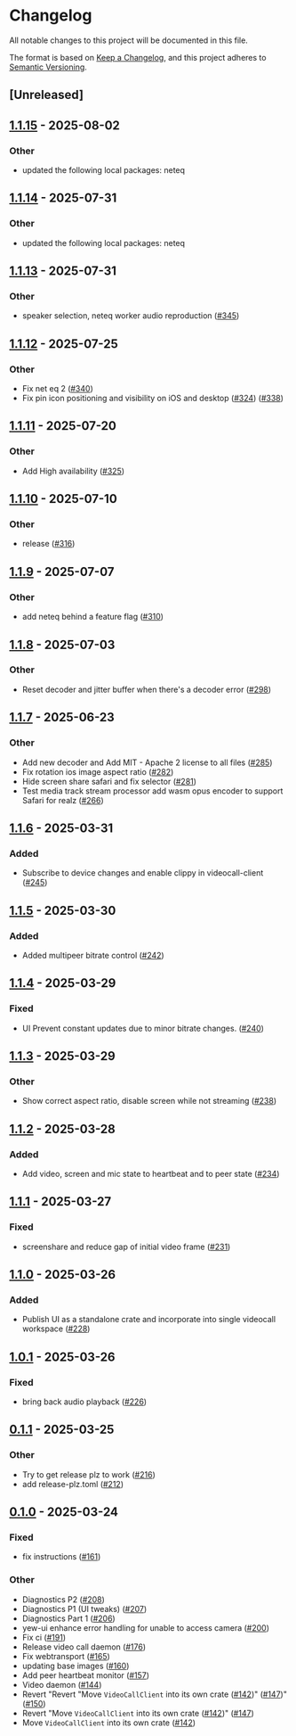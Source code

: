 # Changelog

All notable changes to this project will be documented in this file.

The format is based on [Keep a Changelog](https://keepachangelog.com/en/1.0.0/),
and this project adheres to [Semantic Versioning](https://semver.org/spec/v2.0.0.html).

## [Unreleased]

## [1.1.15](https://github.com/security-union/videocall-rs/compare/videocall-client-v1.1.14...videocall-client-v1.1.15) - 2025-08-02

### Other

- updated the following local packages: neteq

## [1.1.14](https://github.com/security-union/videocall-rs/compare/videocall-client-v1.1.13...videocall-client-v1.1.14) - 2025-07-31

### Other

- updated the following local packages: neteq

## [1.1.13](https://github.com/security-union/videocall-rs/compare/videocall-client-v1.1.12...videocall-client-v1.1.13) - 2025-07-31

### Other

- speaker selection, neteq worker audio reproduction ([#345](https://github.com/security-union/videocall-rs/pull/345))

## [1.1.12](https://github.com/security-union/videocall-rs/compare/videocall-client-v1.1.11...videocall-client-v1.1.12) - 2025-07-25

### Other

- Fix net eq 2 ([#340](https://github.com/security-union/videocall-rs/pull/340))
- Fix pin icon positioning and visibility on iOS and desktop ([#324](https://github.com/security-union/videocall-rs/pull/324)) ([#338](https://github.com/security-union/videocall-rs/pull/338))

## [1.1.11](https://github.com/security-union/videocall-rs/compare/videocall-client-v1.1.10...videocall-client-v1.1.11) - 2025-07-20

### Other

- Add High availability ([#325](https://github.com/security-union/videocall-rs/pull/325))

## [1.1.10](https://github.com/security-union/videocall-rs/compare/videocall-client-v1.1.9...videocall-client-v1.1.10) - 2025-07-10

### Other

- release ([#316](https://github.com/security-union/videocall-rs/pull/316))

## [1.1.9](https://github.com/security-union/videocall-rs/compare/videocall-client-v1.1.8...videocall-client-v1.1.9) - 2025-07-07

### Other

- add neteq behind a feature flag ([#310](https://github.com/security-union/videocall-rs/pull/310))

## [1.1.8](https://github.com/security-union/videocall-rs/compare/videocall-client-v1.1.7...videocall-client-v1.1.8) - 2025-07-03

### Other

- Reset decoder and jitter buffer when there's a decoder error ([#298](https://github.com/security-union/videocall-rs/pull/298))

## [1.1.7](https://github.com/security-union/videocall-rs/compare/videocall-client-v1.1.6...videocall-client-v1.1.7) - 2025-06-23

### Other

- Add new decoder and Add MIT - Apache 2 license to all files ([#285](https://github.com/security-union/videocall-rs/pull/285))
- Fix rotation ios image aspect ratio ([#282](https://github.com/security-union/videocall-rs/pull/282))
- Hide screen share safari and fix selector ([#281](https://github.com/security-union/videocall-rs/pull/281))
- Test media track stream processor add wasm opus encoder to support Safari for realz ([#266](https://github.com/security-union/videocall-rs/pull/266))

## [1.1.6](https://github.com/security-union/videocall-rs/compare/videocall-client-v1.1.5...videocall-client-v1.1.6) - 2025-03-31

### Added

- Subscribe to device changes and enable clippy in videocall-client ([#245](https://github.com/security-union/videocall-rs/pull/245))

## [1.1.5](https://github.com/security-union/videocall-rs/compare/videocall-client-v1.1.4...videocall-client-v1.1.5) - 2025-03-30

### Added

- Added multipeer bitrate control ([#242](https://github.com/security-union/videocall-rs/pull/242))

## [1.1.4](https://github.com/security-union/videocall-rs/compare/videocall-client-v1.1.3...videocall-client-v1.1.4) - 2025-03-29

### Fixed

- UI Prevent constant updates due to minor bitrate changes. ([#240](https://github.com/security-union/videocall-rs/pull/240))

## [1.1.3](https://github.com/security-union/videocall-rs/compare/videocall-client-v1.1.2...videocall-client-v1.1.3) - 2025-03-29

### Other

- Show correct aspect ratio, disable screen while not streaming ([#238](https://github.com/security-union/videocall-rs/pull/238))

## [1.1.2](https://github.com/security-union/videocall-rs/compare/videocall-client-v1.1.1...videocall-client-v1.1.2) - 2025-03-28

### Added

- Add video, screen and mic state to heartbeat and to peer state ([#234](https://github.com/security-union/videocall-rs/pull/234))

## [1.1.1](https://github.com/security-union/videocall-rs/compare/videocall-client-v1.1.0...videocall-client-v1.1.1) - 2025-03-27

### Fixed

- screenshare and reduce gap of initial video frame ([#231](https://github.com/security-union/videocall-rs/pull/231))

## [1.1.0](https://github.com/security-union/videocall-rs/compare/videocall-client-v1.0.1...videocall-client-v1.1.0) - 2025-03-26

### Added

- Publish UI as a standalone crate and incorporate into single videocall workspace ([#228](https://github.com/security-union/videocall-rs/pull/228))

## [1.0.1](https://github.com/security-union/videocall-rs/compare/videocall-client-v1.0.0...videocall-client-v1.0.1) - 2025-03-26

### Fixed

- bring back audio playback ([#226](https://github.com/security-union/videocall-rs/pull/226))

## [0.1.1](https://github.com/security-union/videocall-rs/compare/videocall-client-v0.1.0...videocall-client-v0.1.1) - 2025-03-25

### Other

- Try to get release plz to work ([#216](https://github.com/security-union/videocall-rs/pull/216))
- add release-plz.toml ([#212](https://github.com/security-union/videocall-rs/pull/212))

## [0.1.0](https://github.com/security-union/videocall-rs/releases/tag/videocall-client-v0.1.0) - 2025-03-24

### Fixed

- fix instructions ([#161](https://github.com/security-union/videocall-rs/pull/161))

### Other

- Diagnostics P2 ([#208](https://github.com/security-union/videocall-rs/pull/208))
- Diagnostics P1 (UI tweaks) ([#207](https://github.com/security-union/videocall-rs/pull/207))
- Diagnostics Part 1 ([#206](https://github.com/security-union/videocall-rs/pull/206))
- yew-ui enhance error handling for unable to access camera ([#200](https://github.com/security-union/videocall-rs/pull/200))
- Fix ci ([#191](https://github.com/security-union/videocall-rs/pull/191))
- Release video call daemon ([#176](https://github.com/security-union/videocall-rs/pull/176))
- Fix webtransport ([#165](https://github.com/security-union/videocall-rs/pull/165))
- updating base images ([#160](https://github.com/security-union/videocall-rs/pull/160))
- Add peer heartbeat monitor ([#157](https://github.com/security-union/videocall-rs/pull/157))
- Video daemon ([#144](https://github.com/security-union/videocall-rs/pull/144))
- Revert "Revert "Move `VideoCallClient` into its own crate ([#142](https://github.com/security-union/videocall-rs/pull/142))" ([#147](https://github.com/security-union/videocall-rs/pull/147))" ([#150](https://github.com/security-union/videocall-rs/pull/150))
- Revert "Move `VideoCallClient` into its own crate ([#142](https://github.com/security-union/videocall-rs/pull/142))" ([#147](https://github.com/security-union/videocall-rs/pull/147))
- Move `VideoCallClient` into its own crate ([#142](https://github.com/security-union/videocall-rs/pull/142))
